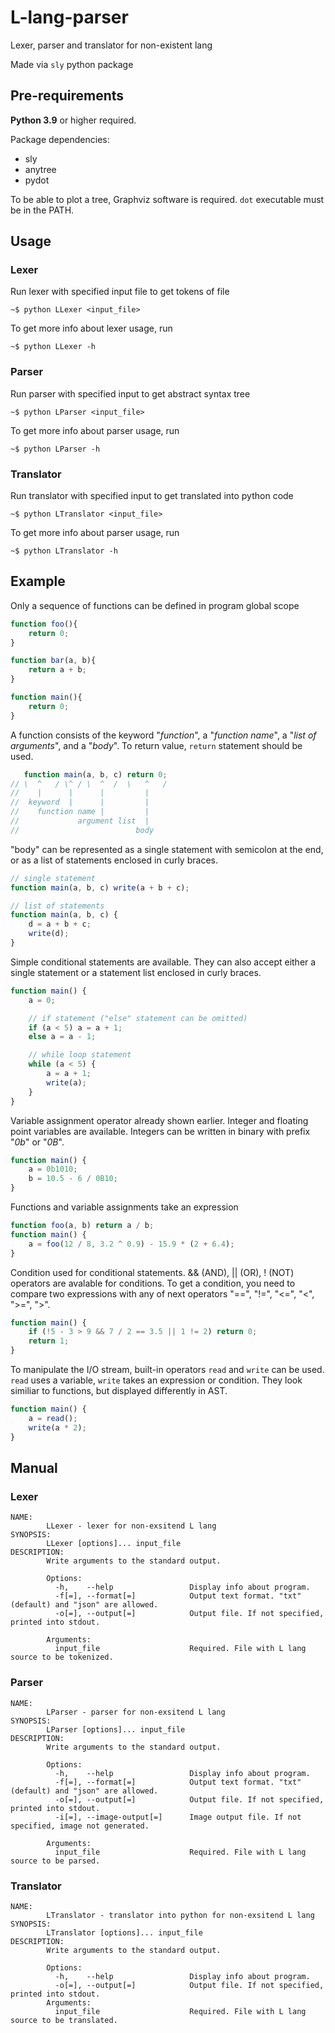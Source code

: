 # L-lang-parser
Lexer, parser and translator for non-existent lang

Made via `sly` python package

## Pre-requirements
__Python 3.9__ or higher required.

Package dependencies:
* sly
* anytree
* pydot

To be able to plot a tree, Graphviz software is required. `dot` executable must be in the PATH.

## Usage
### Lexer
Run lexer with specified input file to get tokens of file
```console
~$ python LLexer <input_file> 
```
To get more info about lexer usage, run 
```console
~$ python LLexer -h
```

### Parser
Run parser with specified input to get abstract syntax tree
```console
~$ python LParser <input_file> 
```
To get more info about parser usage, run 
```console
~$ python LParser -h
```

### Translator
Run translator with specified input to get translated into python code
```console
~$ python LTranslator <input_file> 
```
To get more info about parser usage, run 
```console
~$ python LTranslator -h
```

## Example
Only a sequence of functions can be defined in program global scope
```js
function foo(){
    return 0;
}

function bar(a, b){
    return a + b;
}

function main(){
    return 0;
}
```

A function consists of the keyword "_function_", a "_function name_", a "_list of arguments_", and a "_body_". To return value, `return` statement should be used.
```js
   function main(a, b, c) return 0;
// \  ^   / \^ / \  ^  /  \   ^   /
//    |      |      |         |
//  keyword  |      |         |
//    function name |         |
//             argument list  |
//                          body
```
"body" can be represented as a single statement with semicolon at the end, or as a list of statements enclosed in curly braces.
```js
// single statement
function main(a, b, c) write(a + b + c);

// list of statements
function main(a, b, c) {
    d = a + b + c;
    write(d);
}
```
Simple conditional statements are available. They can also accept either a single statement or a statement list enclosed in curly braces.
```js
function main() {
    a = 0;

    // if statement ("else" statement can be omitted)
    if (a < 5) a = a + 1;
    else a = a - 1;

    // while loop statement
    while (a < 5) {
        a = a + 1;
        write(a);
    }
}
```
Variable assignment operator already shown earlier. Integer and floating point variables are available. Integers can be written in binary with prefix "_0b_" or "_0B_".
```js
function main() {
    a = 0b1010;
    b = 10.5 - 6 / 0B10;
}
```
Functions and variable assignments take an expression
```js
function foo(a, b) return a / b;
function main() {
    a = foo(12 / 8, 3.2 ^ 0.9) - 15.9 * (2 + 6.4);
}
```
Condition used for conditional statements. && (AND), || (OR), ! (NOT) operators are avalable for conditions. To get a condition, you need to compare two expressions with any of next operators "==", "!=", "<=", "<", ">=", ">".
```js
function main() {
    if (!5 - 3 > 9 && 7 / 2 == 3.5 || 1 != 2) return 0;
    return 1;
}
```
To manipulate the I/O stream, built-in operators `read` and `write` can be used. `read` uses a variable, `write` takes an expression or condition. They look similiar to functions, but displayed differently in AST.
```js
function main() {
    a = read();
    write(a * 2);
}
```

## Manual
### Lexer
```
NAME:
        LLexer - lexer for non-exsitend L lang
SYNOPSIS:
        LLexer [options]... input_file
DESCRIPTION:
        Write arguments to the standard output.

        Options:
          -h,    --help                 Display info about program.
          -f[=], --format[=]            Output text format. "txt" (default) and "json" are allowed.
          -o[=], --output[=]            Output file. If not specified, printed into stdout.

        Arguments:
          input_file                    Required. File with L lang source to be tokenized.
```

### Parser
```
NAME:
        LParser - parser for non-exsitend L lang
SYNOPSIS:
        LParser [options]... input_file
DESCRIPTION:
        Write arguments to the standard output.

        Options:
          -h,    --help                 Display info about program.
          -f[=], --format[=]            Output text format. "txt" (default) and "json" are allowed.
          -o[=], --output[=]            Output file. If not specified, printed into stdout.
          -i[=], --image-output[=]      Image output file. If not specified, image not generated.

        Arguments:
          input_file                    Required. File with L lang source to be parsed.
```


### Translator
```
NAME:
        LTranslator - translator into python for non-exsitend L lang
SYNOPSIS:
        LTranslator [options]... input_file
DESCRIPTION:
        Write arguments to the standard output.

        Options:
          -h,    --help                 Display info about program.
          -o[=], --output[=]            Output file. If not specified, printed into stdout.
        Arguments:
          input_file                    Required. File with L lang source to be translated.
```
